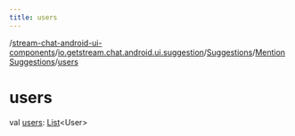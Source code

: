 ```yaml
---
title: users
---
```

/[stream-chat-android-ui-components](../../../index.md)/[io.getstream.chat.android.ui.suggestion](../../index.md)/[Suggestions](../index.md)/[MentionSuggestions](index.md)/[users](users.md)  
  
  
  
# users  
val [users](users.md): [List](https://kotlinlang.org/api/latest/jvm/stdlib/kotlin.collections/-list/index.html)&lt;User&gt;

